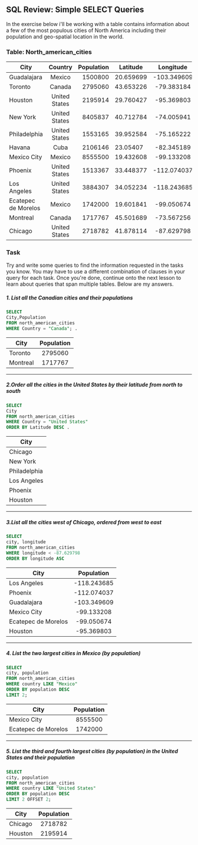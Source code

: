 ## SQL Review: Simple SELECT Queries
In the exercise below i'll be working with a table  contains information about a few of the most populous cities of North America including their population and geo-spatial location in the world.
### Table: North_american_cities
| City        | Country           | Population  | Latitude        | Longitude           |
| ------------- |:-------------:| -----:| ------------- |:-------------:|
| Guadalajara     | Mexico |1500800 |20.659699 |-103.349609 |
| Toronto     | Canada      | 2795060 | 43.653226| -79.383184| |
| Houston | United States    |   2195914 | 29.760427|-95.369803 | |
| New York     | United States |8405837 |40.712784 |-74.005941 |
| Philadelphia     | United States |1553165 |39.952584 |-75.165222 |
| Havana     | Cuba |2106146 | 23.05407|-82.345189 |
| Mexico City    | Mexico |8555500 |19.432608 | -99.133208|
| Phoenix    | United States |1513367 |33.448377	 |-112.074037 |
| Los Angeles    | United States |3884307 |34.052234 |-118.243685 |
| Ecatepec de Morelos    | Mexico |1742000 |19.601841 |-99.050674 |
| Montreal    | Canada |1717767 | 45.501689|-73.567256 |
| Chicago    | United States | 2718782|41.878114 | -87.629798|
### Task
Try and write some queries to find the information requested in the tasks you know. You may have to use a different combination of clauses in your query for each task. Once you're done, continue onto the next lesson to learn about queries that span multiple tables.
Below are my answers.

##### 1. List all the Canadian cities and their populations
        
```SQL
SELECT
City,Population 
FROM north_american_cities
WHERE Country = "Canada"; .
```
| City        |  Population  | 
| ------------- |:-------------:| 
| Toronto     | 2795060 |
| Montreal     | 1717767      |

---

##### 2.Order all the cities in the United States by their latitude from north to south

```SQL
SELECT
City 
FROM north_american_cities
WHERE Country = "United States"
ORDER BY Latitude DESC .
```
| City        | 
| ------------- |
| Chicago     |
| New York    | 
| Philadelphia |
| Los Angeles   | 
| Phoenix |
| Houston     |

---
##### 3.List all the cities west of Chicago, ordered from west to east

```SQL
SELECT
city, longitude
FROM north_american_cities
WHERE longitude < -87.629798
ORDER BY longitude ASC
```

| City        |  Population  | 
| ------------- |:-------------:| 
| Los Angeles     | -118.243685 |
| Phoenix     | -112.074037      |
| Guadalajara     | 	-103.349609 |
| Mexico City	     | 	-99.133208      |
| Ecatepec de Morelos	     | -99.050674 |
| Houston     | -95.369803      |

---

##### 4. List the two largest cities in Mexico (by population)

```SQL
SELECT
city, population
FROM north_american_cities
WHERE country LIKE "Mexico"
ORDER BY population DESC
LIMIT 2;
```

| City        |  Population  | 
| ------------- |:-------------:| 
| Mexico City     | 8555500 |
| Ecatepec de Morelos	     | 1742000     |

---

##### 5. List the third and fourth largest cities (by population) in the United States and their population

```SQL
SELECT
city, population
FROM north_american_cities
WHERE country LIKE "United States"
ORDER BY population DESC
LIMIT 2 OFFSET 2;
```
| City        |  Population  | 
| ------------- |:-------------:| 
| Chicago    | 2718782 |
| Houston	     | 2195914     |

